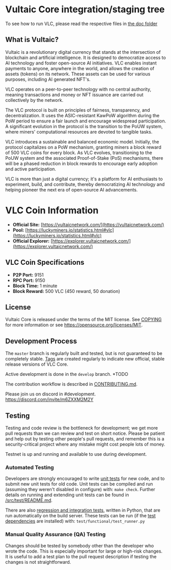 Vultaic Core integration/staging tree
=====================================

To see how to run VLC, please read the respective files in [the doc folder](doc)

What is Vultaic?
----------------

Vultaic is a revolutionary digital currency that stands at the intersection of blockchain and artificial intelligence. It is designed to democratize access to AI technology and foster open-source AI initiatives. VLC enables instant payments to anyone, anywhere in the world, and allows the creation of assets (tokens) on its network. These assets can be used for various purposes, including AI generated NFT's.

VLC operates on a peer-to-peer technology with no central authority, meaning transactions and money or NFT issuance are carried out collectively by the network.

The VLC protocol is built on principles of fairness, transparency, and decentralization. It uses the ASIC-resistant KawPoW algorithm during the PoW period to ensure a fair launch and encourage widespread participation. A significant evolution in the protocol is the transition to the PoUW system, where miners' computational resources are devoted to tangible tasks.

VLC introduces a sustainable and balanced economic model. Initially, the protocol capitalizes on a PoW mechanism, granting miners a block reward of 500 VLC coins for every block. As VLC evolves, transitioning to the PoUW system and the associated Proof-of-Stake (PoS) mechanisms, there will be a phased reduction in block rewards to encourage early adoption and active participation.

VLC is more than just a digital currency; it's a platform for AI enthusiasts to experiment, build, and contribute, thereby democratizing AI technology and helping pioneer the next era of open-source AI advancements. 

# VLC Coin Information

- **Official Site:** [https://vultaicnetwork.com/](https://vultaicnetwork.com/)
- **Pool:** [https://luckyminers.io/statistics.html#vlc](https://luckyminers.io/statistics.html#vlc)
- **Official Explorer:** [https://explorer.vultaicnetwork.com/](https://explorer.vultaicnetwork.com/)

## VLC Coin Specifications

- **P2P Port:** 9151
- **RPC Port:** 9150
- **Block Time:** 1 minute
- **Block Reward:** 500 VLC (450 reward, 50 donation)


License
-------

Vultaic Core is released under the terms of the MIT license. See [COPYING](COPYING) for more information or see https://opensource.org/licenses/MIT.

Development Process
-------------------

The `master` branch is regularly built and tested, but is not guaranteed to be
completely stable. [Tags](TODO) are created
regularly to indicate new official, stable release versions of VLC Core.

Active development is done in the `develop` branch.  *TODO

The contribution workflow is described in [CONTRIBUTING.md](CONTRIBUTING.md).

Please join us on discord in #development.
https://discord.com/invite/m6ZXXM2M2Y

Testing
-------

Testing and code review is the bottleneck for development; we get more pull
requests than we can review and test on short notice. Please be patient and help out by testing
other people's pull requests, and remember this is a security-critical project where any mistake might cost people
lots of money.

Testnet is up and running and available to use during development.

### Automated Testing

Developers are strongly encouraged to write [unit tests](src/test/README.md) for new code, and to
submit new unit tests for old code. Unit tests can be compiled and run
(assuming they weren't disabled in configure) with: `make check`. Further details on running
and extending unit tests can be found in [/src/test/README.md](/src/test/README.md).

There are also [regression and integration tests](/test), written
in Python, that are run automatically on the build server.
These tests can be run (if the [test dependencies](/test) are installed) with: `test/functional/test_runner.py`


### Manual Quality Assurance (QA) Testing

Changes should be tested by somebody other than the developer who wrote the
code. This is especially important for large or high-risk changes. It is useful
to add a test plan to the pull request description if testing the changes is
not straightforward.



